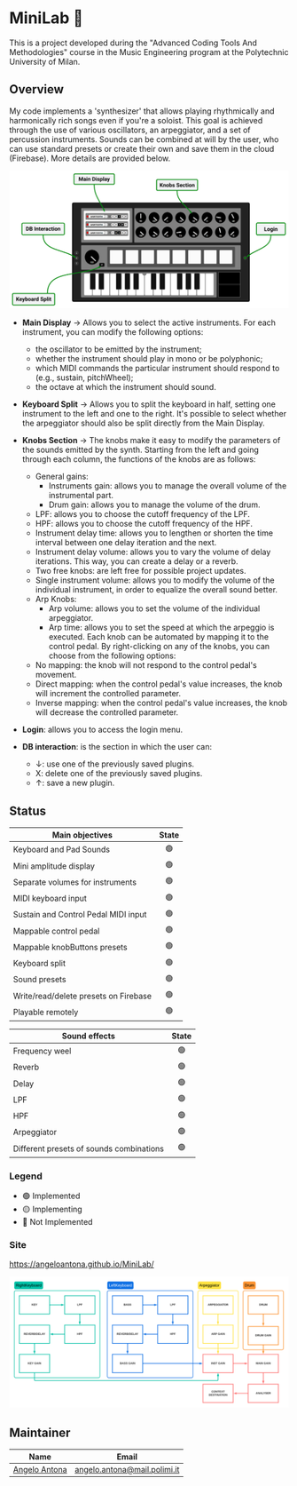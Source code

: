 # MiniLab 🎹

This is a project developed during the "Advanced Coding Tools And Methodologies" course in the Music Engineering program at the Polytechnic University of Milan. 

## Overview

My code implements a 'synthesizer' that allows playing rhythmically and harmonically rich songs even if you're a soloist. This goal is achieved through the use of various oscillators, an arpeggiator, and a set of percussion instruments. Sounds can be combined at will by the user, who can use standard presets or create their own and save them in the cloud (Firebase). More details are provided below.

![Legend](https://github.com/AngeloAntona/MiniLab/blob/master/ReadmeResources/Legend.png)

* **Main Display** &rarr; Allows you to select the active instruments. For each instrument, you can modify the following options:
    - the oscillator to be emitted by the instrument;
    - whether the instrument should play in mono or be polyphonic;
    - which MIDI commands the particular instrument should respond to (e.g., sustain, pitchWheel);
    - the octave at which the instrument should sound.
* **Keyboard Split** &rarr; Allows you to split the keyboard in half, setting one instrument to the left and one to the right. It's possible to select whether the arpeggiator should also be split directly from the Main Display.

* **Knobs Section** &rarr; The knobs make it easy to modify the parameters of the sounds emitted by the synth. Starting from the left and going through each column, the functions of the knobs are as follows:
    * General gains:
        - Instruments gain: allows you to manage the overall volume of the instrumental part.
        - Drum gain: allows you to manage the volume of the drum.
    * LPF: allows you to choose the cutoff frequency of the LPF.
    * HPF: allows you to choose the cutoff frequency of the HPF.
    * Instrument delay time: allows you to lengthen or shorten the time interval between one delay iteration and the next.
    * Instrument delay volume: allows you to vary the volume of delay iterations. This way, you can create a delay or a reverb.
    * Two free knobs: are left free for possible project updates.
    * Single instrument volume: allows you to modify the volume of the individual instrument, in order to equalize the overall sound better.
    * Arp Knobs:
        - Arp volume: allows you to set the volume of the individual arpeggiator.
        - Arp time: allows you to set the speed at which the arpeggio is executed.
    Each knob can be automated by mapping it to the control pedal. By right-clicking on any of the knobs, you can choose from the following options:
    - No mapping: the knob will not respond to the control pedal's movement.
    - Direct mapping: when the control pedal's value increases, the knob will increment the controlled parameter.
    - Inverse mapping: when the control pedal's value increases, the knob will decrease the controlled parameter.
* **Login**: allows you to access the login menu.

* **DB interaction**: is the section in which the user can:
    - ↓: use one of the previously saved plugins.
    - X: delete one of the previously saved plugins.
    - ↑: save a new plugin.

## Status
| Main objectives                           | State           |
| ----------------------------------------- |:---------------:|
| Keyboard and Pad Sounds                   | :green_circle:  |
| Mini amplitude display                    | :green_circle:  |
| Separate volumes for instruments          | :green_circle:  |
| MIDI keyboard input                       | :green_circle:  |
| Sustain and Control Pedal MIDI input      | :green_circle:  |
| Mappable control pedal                    | :green_circle:  |
| Mappable knobButtons presets              | :green_circle:  |
| Keyboard split                            | :green_circle:  |
| Sound presets                             | :green_circle:  |
| Write/read/delete presets on Firebase     | :green_circle:  |
| Playable remotely                         | :green_circle:  |

| Sound effects                             | State           |
| ----------------------------------------- |:---------------:|
| Frequency weel                            | :green_circle:  |
| Reverb                                    | :green_circle:  |
| Delay                                     | :green_circle:  |
| LPF                                       | :green_circle:  |
| HPF                                       | :green_circle:  |
| Arpeggiator                               | :green_circle:  |
| Different presets of sounds combinations  | :green_circle:  |

### Legend
- :green_circle: Implemented
- :yellow_circle: Implementing
- :red_circle: Not Implemented

### Site
https://angeloantona.github.io/MiniLab/

![AudioChain](https://github.com/AngeloAntona/MiniLab/blob/master/ReadmeResources/AudioChain_(AudioModel).png)

## Maintainer
| Name                                                  | Email                         |
| ----------------------------------------------------- |:-----------------------------:|
| [Angelo Antona](https://github.com/AngeloAntona)      | angelo.antona@mail.polimi.it  | 
